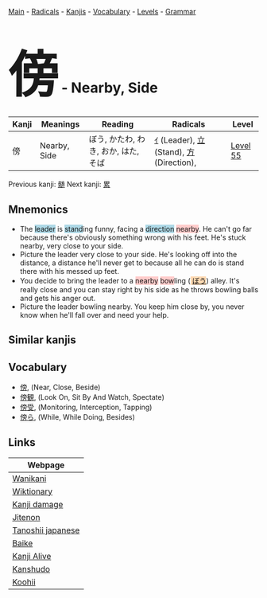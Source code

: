 <style> bigfont {font-size: 100px}</style>
[Main](../index.md) -
[Radicals](../radicals.md) -
[Kanjis](../kanjis.md) -
[Vocabulary](../vocabulary.md) -
[Levels](../levels.md) -
[Grammar](../grammar.md)
# <bigfont> 傍</bigfont> - Nearby, Side 

| Kanji | Meanings | Reading | Radicals | Level |
| --- | --- | --- | --- | --- |
| 傍 | Nearby, Side | ぼう, かたわ, わき, おか, はた, そば | [ｲ](../radicals/ｲ.md) (Leader), [立](../radicals/立.md) (Stand), [方](../radicals/方.md) (Direction),  | [Level 55](../levels/wk_level55.md) |

Previous kanji: [髄](髄.md) Next kanji: [累](累.md) 

## Mnemonics
 * The <span style="background-color:#ADD8E6"> leader</span> is <span style="background-color:#ADD8E6"> stand</span>ing funny, facing a <span style="background-color:#ADD8E6"> direction</span> <span style="background-color:#ffcccb"> nearby</span>. He can't go far because there's obviously something wrong with his feet. He's stuck nearby, very close to your side.
* Picture the leader very close to your side. He's looking off into the distance, a distance he'll never get to because all he can do is stand there with his messed up feet.
* You decide to bring the leader to a <span style="background-color:#ffcccb"> nearby</span> <span style="background-color:#ffcccb"> bow</span>ling (<span style="background-color:#fed8b1"> [ぼう](https://jisho.org/search/ぼう)</span>) alley. It's really close and you can stay right by his side as he throws bowling balls and gets his anger out.
* Picture the leader bowling nearby. You keep him close by, you never know when he'll fall over and need your help.


## Similar kanjis
 


## Vocabulary
 * [傍](../vocabulary/傍.md), (Near, Close, Beside)
* [傍観](../vocabulary/傍.md), (Look On, Sit By And Watch, Spectate)
* [傍受](../vocabulary/傍.md), (Monitoring, Interception, Tapping)
* [傍ら](../vocabulary/傍.md), (While, While Doing, Besides)



## Links 

| Webpage |
| --- |
| [Wanikani          ](https://www.wanikani.com/kanji/傍) |
| [Wiktionary        ](https://en.wiktionary.org/wiki/傍) |
| [Kanji damage      ](http://www.kanjidamage.com/kanji/search?utf8=✓&q=傍) |
| [Jitenon           ](https://jitenon.com/kanji/傍) |
| [Tanoshii japanese ](https://www.tanoshiijapanese.com/dictionary/kanji.cfm?k=傍) |
| [Baike             ](https://baike.baidu.com/item/傍) |
| [Kanji Alive       ](https://app.kanjialive.com/傍) |
| [Kanshudo          ](https://www.kanshudo.com/searchmn?q=傍) |
| [Koohii            ](https://kanji.koohii.com/study/kanji/傍) |

